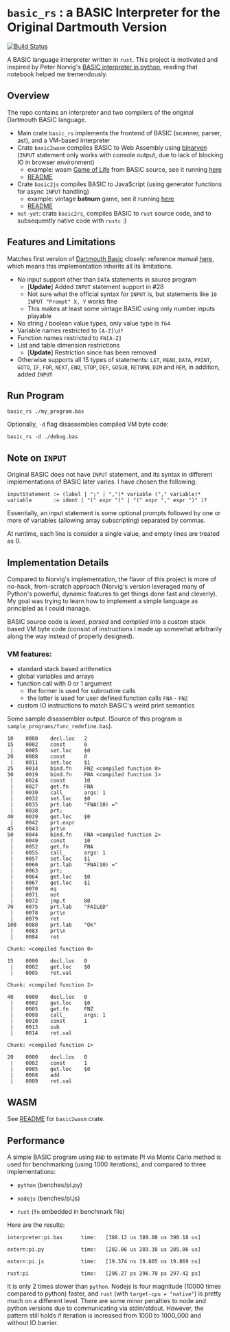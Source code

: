 # `basic_rs` : a BASIC Interpreter for the Original Dartmouth Version

[![Build Status](https://travis-ci.org/yiransheng/basic_rs.svg?branch=master)](https://travis-ci.org/yiransheng)

A BASIC language interpreter written in `rust`. This project is motivated and inspired by Peter Norvig's [BASIC interpreter in python](http://nbviewer.jupyter.org/github/norvig/pytudes/blob/master/ipynb/BASIC.ipynb), reading that notebook helped me tremendously.

## Overview

The repo contains an interpreter and two compilers of the original Dartmouth BASIC language.

* Main crate `basic_rs` implements the frontend of BASIC (scanner, parser, ast), and a VM-based interpreter
* Crate `basic2wasm` compiles BASIC to Web Assembly using [binaryen](https://github.com/WebAssembly/binaryen) (`INPUT` statement only works with console output, due to lack of blocking IO in browser environment)
  * example: wasm  [Game of Life](https://nbviewer.jupyter.org/github/norvig/pytudes/blob/master/ipynb/BASIC.ipynb#Longer-Program:-Life) from BASIC source, see it running [here](http://subdued-afternoon.surge.sh/)
  * [README](./basic2wasm/README.md)
* Crate `basic2js` compiles BASIC to JavaScript (using generator functions for async `INPUT` handling)
  * example: vintage **batnum** game, see it running [here](http://batnum.surge.sh/)
  * [README](./basic2js/README.md)
* `not-yet`: crate `basic2rs`, compiles BASIC to `rust` source code, and to subsequently native code with `rustc` :)

## Features and Limitations

Matches first version of [Dartmouth Basic](https://en.wikipedia.org/wiki/Dartmouth_BASIC) closely: reference manual [here](http://web.archive.org/web/20120716185629/http://www.bitsavers.org/pdf/dartmouth/BASIC_Oct64.pdf), which means this implementation inherits all its limitations.

* No input support other than `DATA` statements in source program
  * [**Update**] Added `INPUT` statement support in #28
  * Not sure what the official syntax for `INPUT` is,  but statements like `10 INPUT "Prompt" X, Y` works fine
  * This makes at least some vintage BASIC using only number inputs playable
* No string / boolean value types, only value type is `f64`
* Variable names restricted to `[A-Z]\d?` 
* Function names restricted to `FN[A-Z]`
* List and table dimension restrictions
  * [**Update**] Restriction since has been removed
* Otherwise supports all 15 types of statements: `LET`, `READ`, `DATA`, `PRINT`, `GOTO`, `IF`, `FOR`, `NEXT`, `END`, `STOP`, `DEF`, `GOSUB`, `RETURN`, `DIM` and `REM`, in addition, added `INPUT`



## Run Program

```shell
basic_rs ./my_program.bas 
```

Optionally, `-d` flag disassembles compiled VM byte code:

```
basic_rs -d ./debug.bas
```



## Note on `INPUT`

Original BASIC does not have `INPUT` statement, and its syntax in different implementations of BASIC later varies. I have chosen the following:

```
inputStatement := (label | ";" | ",")* variable ("," variable)*
variable       := ident ( "(" expr ")" | "(" expr "," expr ")" )?
```

Essentially, an input statement is some optional prompts followed by one or more of variables (allowing array subscripting) separated by commas.

At runtime, each line is consider a single value, and empty lines are treated as 0.

## Implementation Details

Compared to Norvig's implementation, the flavor of this project is more of no-hack, from-scratch approach (Norvig's version leveraged many of Python's powerful, dynamic features to get things done fast and cleverly). My goal was trying to learn how to implement a simple language as principled as I could manage.



BASIC source code is _lexed_, _parsed_ and _compiled_ into a custom stack based VM byte code (consist of instructions I made up somewhat arbitrarily along the way instead of properly designed).



### VM features:

* standard stack based arithmetics
* global variables and arrays
* function call with 0 or 1 argument
  * the former is used for subroutine calls
  * the latter is used for user defined function calls `FNA` - `FNZ`
* custom IO instructions to match BASIC's weird print semantics



Some sample disassembler output. (Source of this program is `sample_programs/func_redefine.bas`).

```
10    0000    decl.loc   2
15    0002    const      0
 |    0005    set.loc    $0
20    0008    const      0
 |    0011    set.loc    $1
25    0014    bind.fn    FNZ <compiled function 0>
30    0019    bind.fn    FNA <compiled function 1>
 |    0024    const      10
 |    0027    get.fn     FNA
 |    0030    call_      args: 1
 |    0032    set.loc    $0
 |    0035    prt.lab    "FNA(10) ="
 |    0038    prt;      
40    0039    get.loc    $0
 |    0042    prt.expr  
45    0043    prt\n     
50    0044    bind.fn    FNA <compiled function 2>
 |    0049    const      10
 |    0052    get.fn     FNA
 |    0055    call_      args: 1
 |    0057    set.loc    $1
 |    0060    prt.lab    "FNA(10) ="
 |    0063    prt;      
 |    0064    get.loc    $0
 |    0067    get.loc    $1
 |    0070    eq        
 |    0071    not       
 |    0072    jmp.t      80
70    0075    prt.lab    "FAILED"
 |    0078    prt\n     
 |    0079    ret       
100   0080    prt.lab    "Ok"
 |    0083    prt\n     
 |    0084    ret       

Chunk: <compiled function 0>

15    0000    decl.loc   0
 |    0002    get.loc    $0
 |    0005    ret.val   

Chunk: <compiled function 2>

40    0000    decl.loc   0
 |    0002    get.loc    $0
 |    0005    get.fn     FNZ
 |    0008    call_      args: 1
 |    0010    const      1
 |    0013    sub       
 |    0014    ret.val   

Chunk: <compiled function 1>

20    0000    decl.loc   0
 |    0002    const      1
 |    0005    get.loc    $0
 |    0008    add       
 |    0009    ret.val   
```



## WASM

See [README](./basic2wasm/README.md) for `basic2wasm` crate.



## Performance

A simple BASIC program using `RND` to estimate PI via Monte Carlo method is used for benchmarking (using 1000 iterations), and compared to three implementations:

* `python`  (benches/pi.py)

* `nodejs` (benches/pi.js)

* `rust` (`fn` embedded in benchmark file)


Here are the results:

```
interpreter:pi.bas      time:   [388.12 us 389.08 us 390.18 us]                        

extern:pi.py            time:   [202.06 us 203.38 us 205.06 us]                         

extern:pi.js            time:   [19.374 ns 19.605 ns 19.869 ns]                         

rust:pi                 time:   [296.27 ps 296.78 ps 297.42 ps]
```



It is only 2 times slower than `python`. Nodejs is four magnitude (10000 times compared to python) faster, and `rust` (with `target-cpu = "native"`) is pretty much on a different level. There are some minor penalties to node and python versions due to communicating via stdin/stdout. However, the pattern still holds if iteration is increased from 1000 to 1000_000 and without IO barrier.